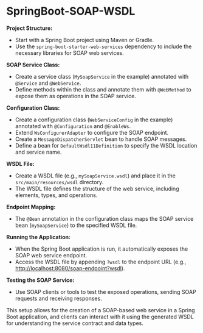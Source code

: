 # SpringBoot-SOAP-WSDL
**Project Structure:**

- Start with a Spring Boot project using Maven or Gradle.
- Use the `spring-boot-starter-web-services` dependency to include the necessary libraries for SOAP web services.

**SOAP Service Class:**

- Create a service class (`MySoapService` in the example) annotated with `@Service` and `@WebService`.
- Define methods within the class and annotate them with `@WebMethod` to expose them as operations in the SOAP service.

**Configuration Class:**

- Create a configuration class (`WebServiceConfig` in the example) annotated with `@Configuration` and `@EnableWs`.
- Extend `WsConfigurerAdapter` to configure the SOAP endpoint.
- Create a `MessageDispatcherServlet` bean to handle SOAP messages.
- Define a bean for `DefaultWsdl11Definition` to specify the WSDL location and service name.

**WSDL File:**

- Create a WSDL file (e.g., `mySoapService.wsdl`) and place it in the `src/main/resources/wsdl` directory.
- The WSDL file defines the structure of the web service, including elements, types, and operations.

**Endpoint Mapping:**

- The `@Bean` annotation in the configuration class maps the SOAP service bean (`mySoapService`) to the specified WSDL file.

**Running the Application:**

- When the Spring Boot application is run, it automatically exposes the SOAP web service endpoint.
- Access the WSDL file by appending `?wsdl` to the endpoint URL (e.g., [http://localhost:8080/soap-endpoint?wsdl](http://localhost:8080/soap-endpoint?wsdl)).

**Testing the SOAP Service:**

- Use SOAP clients or tools to test the exposed operations, sending SOAP requests and receiving responses.

This setup allows for the creation of a SOAP-based web service in a Spring Boot application, and clients can interact with it using the generated WSDL for understanding the service contract and data types.
